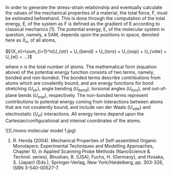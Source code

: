 

In order to generate the stress-strain relationship and eventually calculate the values of the mechanical properties of a material, the total force, F, must be estimated beforehand. This is done through the computation of the total energy, E, of the system as F is defined as the gradient of E according to classical mechanics [1]. The potential energy, E, of the molecular system in question, namely, a SAM, depends upon the positions in space, denoted here as $X_n$, of all atoms,


$E(X_n)=\sum_{i=1}^n(U_{str} + U_{bend} + U_{tors} + U_{oop} + U_{vdw} + U_{el} + ...)$


where n is the total number of atoms. The mathematical form (equation above) of the potential energy function consists of two terms, namely, bonded and non-bonded. The bonded terms describe contributions from atoms which are covalently bound, and are energy functions for bond stretching $(U_{str})$, angle bending $(U_{bend})$, torsional angles $(U_{tors})$, and out-of-plane bends $(U_{oop})$, respectively. The non-bonded terms represent contributions to potential energy coming from interactions between atoms that are not covalently bound, and include van der Waals $(U_{vdw})$ and electrostatic $(U_{el})$ interactions.  All energy terms depend upon the Cartesian/configurational and internal coordinates of the atoms.


![](./mono molecular model 1.jpg)



1. R. Henda (2004). Mechanical Properties of Self-assembled Organic Monolayers: Experimental Techniques and Modelling Approaches, Chapter 10, in Applied Scanning Probe Methods (NanoScience & Technol. series), Bhushan, B. (USA), Fuchs, H. (Germany), and Hosaka, S. (Japan) (Eds.), Springer-Verlag, New York/Heidelberg, pp. 303-326, ISBN 3-540-00527-7.